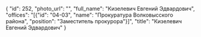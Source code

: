 {
    "id": 252,
    "photo_url": "",
    "full_name": "Кизелевич Евгений Эдвардович",
    "offices": "[{\"id\": \"04-03\", \"name\": \"Прокуратура Волковысского района\", \"position\": \"Заместитель прокурора\"}]",
    "title": "Кизелевич Евгений Эдвардович"
}